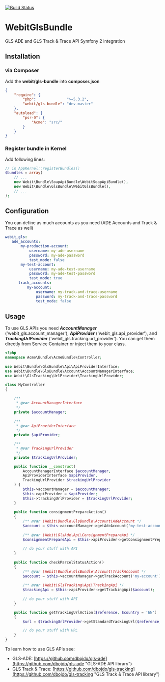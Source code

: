 [![Build Status](https://api.travis-ci.org/dbojdo/gls-bundle.png?branch=master)](https://travis-ci.org/dbojdo/gls-bundle)

# WebitGlsBundle

GLS ADE and GLS Track &amp; Trace API Symfony 2 integration

## Installation
### via Composer

Add the **webit/gls-bundle** into **composer.json**

```json
{
    "require": {
        "php":              ">=5.3.2",
        "webit/gls-bundle": "dev-master"
    },
    "autoload": {
        "psr-0": {
            "Acme": "src/"
        }
    }
}
```

### Register bundle in Kernel
Add following lines:

```php
// in AppKernel::registerBundles()
$bundles = array(
    // ...
    new Webit\Bundle\SoapApiBundle\WebitSoapApiBundle(),
    new Webit\Bundle\GlsBundle\WebitGlsBundle(),
    // ...
);
```

## Configuration
You can define as much accounts as you need (ADE Accounts and Track & Trace as well)

```yaml
webit_gls:
   ade_accounts:
       my-production-account:
           username: my-ade-username
           password: my-ade-password
           test_mode: false
       my-test-account:
           username: my-ade-test-username
           password: my-ade-test-password
           test_mode: true
      track_accounts:
          my-account:
              username: my-track-and-trace-username
              password: my-track-and-trace-password
              test_mode: false
```

## Usage
To use GLS APIs you need ***AccountManager*** ('webit_gls.account_manager'), ***ApiProvider*** ('webit_gls.api_provider'),
and ***TrackingUrlProvider*** ('webit_gls.tracking.url_provider').
You can get them directly from Service Container or inject them to your class.

```php
<?php
namespace Acme\Bundle\AcmeBundle\Controller;
 
use Webit\Bundle\GlsBundle\Api\ApiProviderInterface;
use Webit\Bundle\GlsBundle\Account\AccountManagerInterface;
use Webit\GlsTracking\UrlProvider\TrackingUrlProvider;

class MyController
{
 
    /**
     * @var AccountManagerInterface
     */
    private $accountManager;
    
    /**
     * @var ApiProviderInterface
     */
    private $apiProvider;

    /**
     * @var TrackingUrlProvider
     */
    private $trackingUrlProvider;

    public function __construct(
        AccountManagerInterface $accountManager,
        ApiProviderInterface $apiProvider,
        TrackingUrlProvider $trackingUrlProvider
    ) {
        $this->accountManager = $accountManager;
        $this->apiProvider = $apiProvider;
        $this->trackingUrlProvider = $trackingUrlProvider;
    }
    
    public function consignmentPrepareAction()
    {
        /** @var \Webit\Bundle\GlsBundle\Account\AdeAccount */
        $account = $this->accountManager->getAdeAccount('my-test-account');
        
        /** @var \Webit\GlsAde\Api\ConsignmentPrepareApi */
        $consignmentPrepareApi = $this->apiProvider->getConsignmentPrepareApi($account);
        
        // do your stuff with API
    }
    
    public function checkParcelStatusAction()
    {
        /** @var \Webit\Bundle\GlsBundle\Account\TrackAccount */
        $account = $this->accountManager->getTrackAccount('my-account');
            
        /** @var \Webit\GlsTracking\Api\TrackingApi */
        $trackingApi = $this->apiProvider->getTrackingApi($account);
            
        // do your stuff with API
    }

    public function getTrackingUrlAction($reference, $country = 'EN')
    {
        $url = $trackingUrlProvider->getStandardTrackingUrl($reference, $country);

        // do your stuff with URL
    }
}
```
 
To learn how to use GLS APIs see:
*   GLS-ADE: [https://github.com/dbojdo/gls-ade](https://github.com/dbojdo/gls-ade "GLS-ADE API library")
*   GLS Track & Trace: [https://github.com/dbojdo/gls-tracking](https://github.com/dbojdo/gls-tracking "GLS Track & Trace API library")
 
